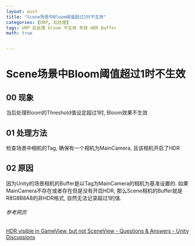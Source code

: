 ```yaml
---
layout: post
title: "Scene场景中Bloom阈值超过1时不生效"
categories: [URP, 后处理]
tags: URP 后处理 bloom 不生效 失效 HDR Buffer
math: true


---
```


# Scene场景中Bloom阈值超过1时不生效

## 00 现象

当后处理Bloom的Threshold值设定超过1时, Bloom效果不生效

## 01 处理方法

检查场景中相机的Tag, 确保有一个相机为MainCamera, 且该相机开启了HDR

## 02 原因

因为Unity的场景相机的Buffer是以Tag为MainCamera的相机为基准设置的. 如果MainCamera不存在或者存在但是没有开启HDR, 那么Scene相机的Buffer就是R8G8B8A8的非HDR格式, 自然无法记录超过1的值.

###### 参考网页

[HDR visible in GameView, but not SceneView - Questions & Answers - Unity Discussions](https://discussions.unity.com/t/hdr-visible-in-gameview-but-not-sceneview/232420)
